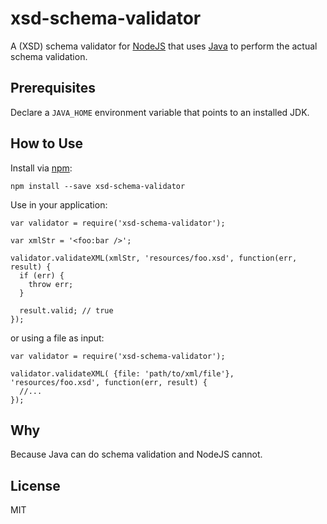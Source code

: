 # xsd-schema-validator


A (XSD) schema validator for [NodeJS](nodejs.org) that uses [Java](https://www.java.com) to perform the actual schema validation.


## Prerequisites

Declare a `JAVA_HOME` environment variable that points to an installed JDK.


## How to Use

Install via [npm](http://npmjs.org):

```
npm install --save xsd-schema-validator
```

Use in your application:

```
var validator = require('xsd-schema-validator');

var xmlStr = '<foo:bar />';

validator.validateXML(xmlStr, 'resources/foo.xsd', function(err, result) {
  if (err) {
    throw err;
  }

  result.valid; // true
});
```

or using a file as input:

```
var validator = require('xsd-schema-validator');

validator.validateXML( {file: 'path/to/xml/file'}, 'resources/foo.xsd', function(err, result) {
  //...
});
```

## Why

Because Java can do schema validation and NodeJS cannot.


## License

MIT